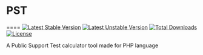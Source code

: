 # PST
====
[![Latest Stable Version](https://poser.pugx.org/benfeitoria/psp-calculator-php/v/stable)](https://packagist.org/packages/benfeitoria/psp-calculator-php)
[![Latest Unstable Version](https://poser.pugx.org/benfeitoria/psp-calculator-php/v/unstable)](https://packagist.org/packages/benfeitoria/psp-calculator-php)
[![Total Downloads](https://poser.pugx.org/benfeitoria/psp-calculator-php/downloads)](https://packagist.org/packages/benfeitoria/psp-calculator-php)
[![License](https://poser.pugx.org/benfeitoria/psp-calculator-php/license)](https://packagist.org/packages/benfeitoria/psp-calculator-php)


A Public Support Test calculator tool made for PHP language

